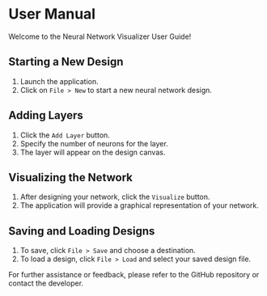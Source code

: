# User Manual

Welcome to the Neural Network Visualizer User Guide!

## Starting a New Design

1. Launch the application.
2. Click on `File > New` to start a new neural network design.

## Adding Layers

1. Click the `Add Layer` button.
2. Specify the number of neurons for the layer.
3. The layer will appear on the design canvas.

## Visualizing the Network

1. After designing your network, click the `Visualize` button.
2. The application will provide a graphical representation of your network.

## Saving and Loading Designs

1. To save, click `File > Save` and choose a destination.
2. To load a design, click `File > Load` and select your saved design file.

For further assistance or feedback, please refer to the GitHub repository or contact the developer.